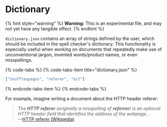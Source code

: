 # Dictionary

{% hint style="warning" %}
**Warning:** This is an experimental file, and may not yet have any tangible effect.
{% endhint %}

`dictionary.json` contains an array of strings defined by the user, which should be included in the spell checker's dictionary. This functionality is especially useful when working on documents that repeatedly make use of unconventional jargon, invented words/product names, or even misspellings. 

{% code-tabs %}
{% code-tabs-item title="dictionary.json" %}
```javascript
["Snuffleupagus", "referer", "Git"]
```
{% endcode-tabs-item %}
{% endcode-tabs %}

For example, imagine writing a document about the HTTP header referer:

> _The **HTTP** **referer** \(originally a misspelling of **referrer**\) is an optional HTTP header field that identifies the address of the webpage..._  
> —[HTTP referer \(Wikipedia\)](https://en.m.wikipedia.org/wiki/HTTP_referer)

